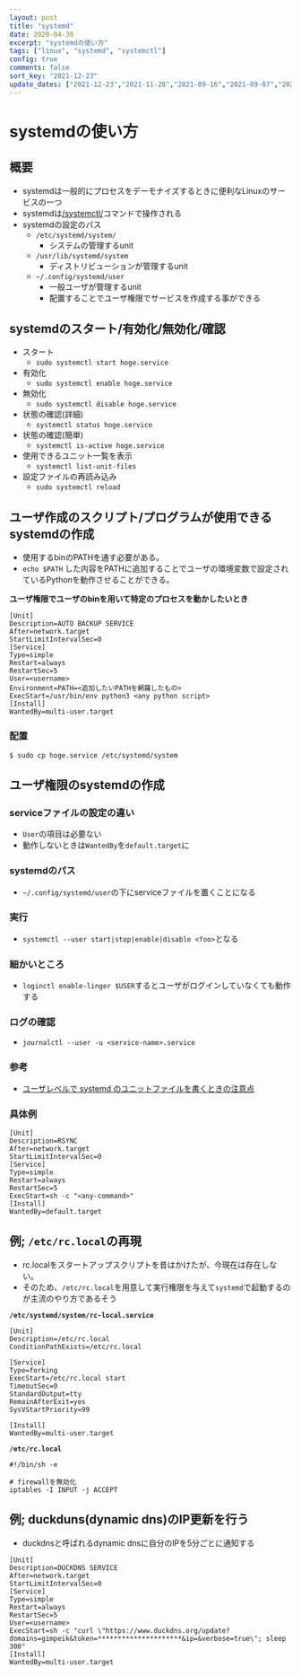 ```yaml
---
layout: post
title: "systemd"
date: 2020-04-30
excerpt: "systemdの使い方"
tags: ["linux", "systemd", "systemctl"]
config: true
comments: false
sort_key: "2021-12-23"
update_dates: ["2021-12-23","2021-11-28","2021-09-16","2021-09-07","2021-09-07","2021-09-07","2021-07-09","2020-05-01","2020-04-30"]
---
```


# systemdの使い方

## 概要
 - systemdは一般的にプロセスをデーモナイズするときに便利なLinuxのサービスの一つ
 - systemdは[/systemctl/](/systemctl/)コマンドで操作される
 - systemdの設定のパス
   - `/etc/systemd/system/`
     - システムの管理するunit
   - `/usr/lib/systemd/system`
     - ディストリビューションが管理するunit
   - `~/.config/systemd/user`
     - 一般ユーザが管理するunit
     - 配置することでユーザ権限でサービスを作成する事ができる

## systemdのスタート/有効化/無効化/確認
 - スタート
   - `sudo systemctl start hoge.service`
 - 有効化
   - `sudo systemctl enable hoge.service`
 - 無効化
   - `sudo systemctl disable hoge.service`
 - 状態の確認(詳細)
   - `systemctl status hoge.service`
 - 状態の確認(簡単)
   - `systemctl is-active hoge.service`
 - 使用できるユニット一覧を表示
   - `systemctl list-unit-files`
 - 設定ファイルの再読み込み
   - `sudo systemctl reload`

## ユーザ作成のスクリプト/プログラムが使用できるsystemdの作成
 - 使用するbinのPATHを通す必要がある。  
 - `echo $PATH` した内容をPATHに追加することでユーザの環境変数で設定されているPythonを動作させることができる。

**ユーザ権限でユーザのbinを用いて特定のプロセスを動かしたいとき**

```
[Unit]
Description=AUTO BACKUP SERVICE
After=network.target
StartLimitIntervalSec=0
[Service]
Type=simple
Restart=always
RestartSec=5
User=<username>
Environment=PATH=<追加したいPATHを網羅したもの>
ExecStart=/usr/bin/env python3 <any python script>
[Install]
WantedBy=multi-user.target
```

### 配置

```console
$ sudo cp hoge.service /etc/systemd/system
```

## ユーザ権限のsystemdの作成
 
### serviceファイルの設定の違い
   - `User`の項目は必要ない
   - 動作しないときは`WantedBy`を`default.target`に

### systemdのパス
 - `~/.config/systemd/user`の下にserviceファイルを置くことになる

### 実行
 - `systemctl --user start|stop|enable|disable <foo>`となる

### 細かいところ
 - `loginctl enable-linger $USER`するとユーザがログインしていなくても動作する

### ログの確認
 - `journalctl --user -u <service-name>.service`

### 参考
 - [ユーザレベルで systemd のユニットファイルを書くときの注意点](https://zenn.dev/noraworld/articles/systemd-unit-files-user-level-tips)

### 具体例

```config
[Unit]
Description=RSYNC
After=network.target
StartLimitIntervalSec=0
[Service]
Type=simple
Restart=always
RestartSec=5
ExecStart=sh -c "<any-command>"
[Install]
WantedBy=default.target
```

## 例; `/etc/rc.local`の再現
 - rc.localをスタートアップスクリプトを昔はかけたが、今現在は存在しない。  
 - そのため、`/etc/rc.local`を用意して実行権限を与えて`systemd`で起動するのが主流のやり方であるそう  

**`/etc/systemd/system/rc-local.service`**  
```
[Unit]
Description=/etc/rc.local
ConditionPathExists=/etc/rc.local

[Service]
Type=forking
ExecStart=/etc/rc.local start
TimeoutSec=0
StandardOutput=tty
RemainAfterExit=yes
SysVStartPriority=99

[Install]
WantedBy=multi-user.target
```

**`/etc/rc.local`**  
```shell
#!/bin/sh -e

# firewallを無効化
iptables -I INPUT -j ACCEPT 
```

## 例; duckduns(dynamic dns)のIP更新を行う
 - duckdnsと呼ばれるdynamic dnsに自分のIPを5分ごとに通知する

```
[Unit]
Description=DUCKDNS SERVICE
After=network.target
StartLimitIntervalSec=0
[Service]
Type=simple
Restart=always
RestartSec=5
User=<username>
ExecStart=sh -c "curl \"https://www.duckdns.org/update?domains=gimpeik&token=*********************&ip=&verbose=true\"; sleep 300"
[Install]
WantedBy=multi-user.target
```
